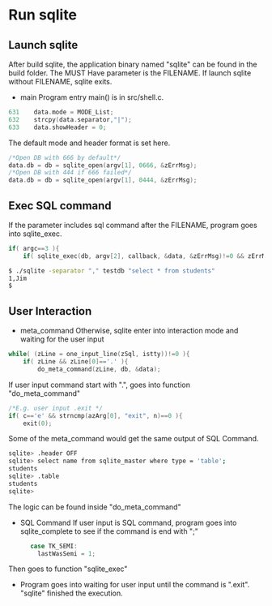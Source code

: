 # Run sqlite

## Launch sqlite
After build sqlite, the application binary named "sqlite" can be found in the build folder.
The MUST Have parameter is the FILENAME. If launch sqlite without FILENAME, sqlite exits.

- main
Program entry main() is in src/shell.c.
```C
631    data.mode = MODE_List;
632    strcpy(data.separator,"|");
633    data.showHeader = 0;
```
The default mode and header format is set here.

```C
/*Open DB with 666 by default*/
data.db = db = sqlite_open(argv[1], 0666, &zErrMsg);
/*Open DB with 444 if 666 failed*/
data.db = db = sqlite_open(argv[1], 0444, &zErrMsg);
```

## Exec SQL command
If the parameter includes sql command after the FILENAME, program goes into sqlite_exec.
```C
if( argc==3 ){
    if( sqlite_exec(db, argv[2], callback, &data, &zErrMsg)!=0 && zErrMsg!=0 ){
```

```bash
$ ./sqlite -separator "," testdb "select * from students"
1,Jim
$
```

## User Interaction

- meta_command
Otherwise, sqlite enter into interaction mode and waiting for the user input
```C
while( (zLine = one_input_line(zSql, istty))!=0 ){
    if( zLine && zLine[0]=='.' ){
        do_meta_command(zLine, db, &data);
```
If user input command start with ".", goes into function "do_meta_command"
```C
/*E.g. user input .exit */
if( c=='e' && strncmp(azArg[0], "exit", n)==0 ){
    exit(0);
```
Some of the meta_command would get the same output of SQL Command.
```bash
sqlite> .header OFF
sqlite> select name from sqlite_master where type = 'table';
students
sqlite> .table
students
sqlite>
```
The logic can be found inside "do_meta_command"

- SQL Command
If user input is SQL command, program goes into sqlite_complete to see if the command is end with ";"
```C
      case TK_SEMI:
        lastWasSemi = 1;
```
Then goes to function "sqlite_exec"

- Program goes into waiting for user input until the command is ".exit". "sqlite" finished the execution.

